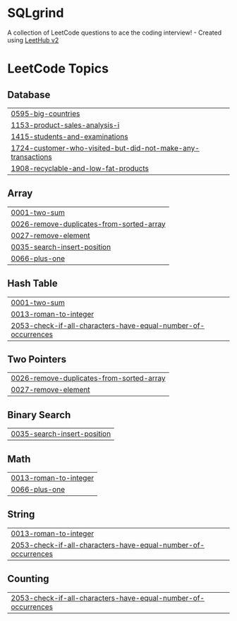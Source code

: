 # SQLgrind
A collection of LeetCode questions to ace the coding interview! - Created using [LeetHub v2](https://github.com/arunbhardwaj/LeetHub-2.0)

<!---LeetCode Topics Start-->
# LeetCode Topics
## Database
|  |
| ------- |
| [0595-big-countries](https://github.com/p4prabhu/SQLgrind/tree/master/0595-big-countries) |
| [1153-product-sales-analysis-i](https://github.com/p4prabhu/SQLgrind/tree/master/1153-product-sales-analysis-i) |
| [1415-students-and-examinations](https://github.com/p4prabhu/SQLgrind/tree/master/1415-students-and-examinations) |
| [1724-customer-who-visited-but-did-not-make-any-transactions](https://github.com/p4prabhu/SQLgrind/tree/master/1724-customer-who-visited-but-did-not-make-any-transactions) |
| [1908-recyclable-and-low-fat-products](https://github.com/p4prabhu/SQLgrind/tree/master/1908-recyclable-and-low-fat-products) |
## Array
|  |
| ------- |
| [0001-two-sum](https://github.com/p4prabhu/SQLgrind/tree/master/0001-two-sum) |
| [0026-remove-duplicates-from-sorted-array](https://github.com/p4prabhu/SQLgrind/tree/master/0026-remove-duplicates-from-sorted-array) |
| [0027-remove-element](https://github.com/p4prabhu/SQLgrind/tree/master/0027-remove-element) |
| [0035-search-insert-position](https://github.com/p4prabhu/SQLgrind/tree/master/0035-search-insert-position) |
| [0066-plus-one](https://github.com/p4prabhu/SQLgrind/tree/master/0066-plus-one) |
## Hash Table
|  |
| ------- |
| [0001-two-sum](https://github.com/p4prabhu/SQLgrind/tree/master/0001-two-sum) |
| [0013-roman-to-integer](https://github.com/p4prabhu/SQLgrind/tree/master/0013-roman-to-integer) |
| [2053-check-if-all-characters-have-equal-number-of-occurrences](https://github.com/p4prabhu/SQLgrind/tree/master/2053-check-if-all-characters-have-equal-number-of-occurrences) |
## Two Pointers
|  |
| ------- |
| [0026-remove-duplicates-from-sorted-array](https://github.com/p4prabhu/SQLgrind/tree/master/0026-remove-duplicates-from-sorted-array) |
| [0027-remove-element](https://github.com/p4prabhu/SQLgrind/tree/master/0027-remove-element) |
## Binary Search
|  |
| ------- |
| [0035-search-insert-position](https://github.com/p4prabhu/SQLgrind/tree/master/0035-search-insert-position) |
## Math
|  |
| ------- |
| [0013-roman-to-integer](https://github.com/p4prabhu/SQLgrind/tree/master/0013-roman-to-integer) |
| [0066-plus-one](https://github.com/p4prabhu/SQLgrind/tree/master/0066-plus-one) |
## String
|  |
| ------- |
| [0013-roman-to-integer](https://github.com/p4prabhu/SQLgrind/tree/master/0013-roman-to-integer) |
| [2053-check-if-all-characters-have-equal-number-of-occurrences](https://github.com/p4prabhu/SQLgrind/tree/master/2053-check-if-all-characters-have-equal-number-of-occurrences) |
## Counting
|  |
| ------- |
| [2053-check-if-all-characters-have-equal-number-of-occurrences](https://github.com/p4prabhu/SQLgrind/tree/master/2053-check-if-all-characters-have-equal-number-of-occurrences) |
<!---LeetCode Topics End-->